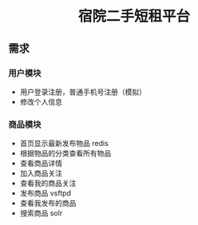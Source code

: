 <h1 align="center">宿院二手短租平台</h1>

## 需求
### 用户模块
- 用户登录注册，普通手机号注册（模拟）
- 修改个人信息
### 商品模块
- 首页显示最新发布物品 redis
- 根据物品的分类查看所有物品
- 查看商品详情
- 加入商品关注
- 查看我的商品关注
- 发布商品 vsftpd
- 查看我发布的商品
- 搜索商品 solr 

	
	
	 
